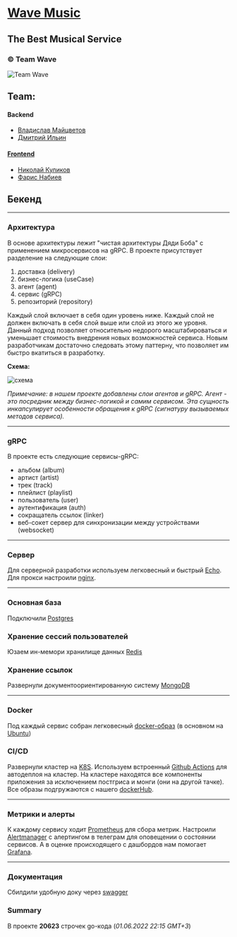 # [Wave Music](https://wave-music.online)

## The Best Musical Service

### © Team Wave

![Team Wave](https://wave-music.online/favicon.png "logo")

## Team:

#### Backend

- [Владислав Майцветов](https://github.com/Mausved)
- [Дмитрий Ильин](https://github.com/Neytrinoo)

#### [Frontend](https://github.com/frontend-park-mail-ru/2022_1_Wave)

- [Николай Куликов](https://github.com/NNKulickov)
- [Фарис Набиев](https://github.com/rflban)

## Бекенд

---

### Архитектура

В основе архитектуры лежит "чистая архитектуры Дяди Боба" с применением микросервисов на gRPC. В проекте присутствует
разделение на следующие слои:

1. доставка (delivery)
2. бизнес-логика (useCase)
3. агент (agent)
4. сервис (gRPC)
5. репозиторий (repository)

Каждый слой включает в себя один уровень ниже. Каждый слой не должен включать в себя слой выше или слой из этого же
уровня. Данный подход позволяет относительно недорого масштабироваться и уменьшает стоимость внедрения новых
возможностей сервиса. Новым разработчикам достаточно следовать этому паттерну, что позволяет им быстро вкатиться в
разработку.

**Схема:**

![схема](https://github.com/bxcodec/go-clean-arch/raw/master/clean-arch.png "схема")

*Примечание: в нашем проекте добавлены слои агентов и gRPC. Агент - это посредник между бизнес-логикой и самим сервисом.
Эта сущность инкапсулирует особенности обращения к gRPC (сигнатуру вызываемых методов сервиса).*

---

### gRPC

В проекте есть следующие сервисы-gRPC:

- альбом (album)
- артист (artist)
- трек (track)
- плейлист (playlist)
- пользователь (user)
- аутентификация (auth)
- сокращатель ссылок (linker)
- веб-сокет сервер для синхронизации между устройствами (websocket)

---

### Сервер

Для серверной разработки используем легковесный и быстрый [Echo](https://echo.labstack.com/). Для прокси
настроили [nginx](https://nginx.org/).

---

### Основная база

Подключили [Postgres](https://www.postgresql.org/)

### Хранение сессий пользователей

Юзаем ин-мемори хранилище данных [Redis](https://redis.io/)

### Хранение ссылок

Развернули документоориентированную систему [MongoDB](https://www.mongodb.com/)

---

### Docker

Под каждый сервис собран легковесный [docker-образ](https://www.docker.com/) (в основном
на [Ubuntu](https://ubuntu.com/))

### CI/CD

Развернули кластер на [K8S](https://kubernetes.io/ru/). Используем
встроенный [Github Actions](https://github.com/features/actions) для автодеплоя на кластер. На кластере находятся все
компоненты приложения за исключением постгриса и монги (они на другой тачке). Все образы подгружаются с
нашего [dockerHub](https://hub.docker.com/).

---

### Метрики и алерты

К каждому сервису ходит [Prometheus](https://prometheus.io/) для сбора метрик.
Настроили [Alertmanager](https://prometheus.io/docs/alerting/latest/alertmanager/) с алертингом в телеграм для
оповещении о состоянии сервисов. А в оценке происходящего с дашбордов нам помогает [Grafana](https://grafana.com/).

---

### Документация

Сбилдили удобную доку через [swagger](https://github.com/swaggo/swag)

### Summary

В проекте **20623** строчек go-кода (*01.06.2022 22:15 GMT+3*)



